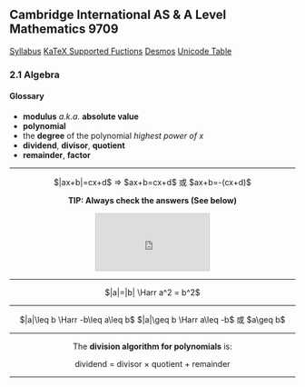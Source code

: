 Cambridge International AS & A Level
Mathematics 9709
-
[Syllabus](https://www.cambridgeinternational.org/Images/415060-2020-2022-syllabus.pdf)
[KaTeX Supported Fuctions](https://katex.org/docs/supported.html)
[Desmos](https://www.desmos.com/calculator)
[Unicode Table](https://unicode-table.com/en/)

### 2.1 Algebra
#### Glossary
- **modulus** *a.k.a.* **absolute value**
- **polynomial**
- the **degree** of the polynomial
	*highest power of $x$*
- **dividend**, **divisor**, **quotient**
- **remainder**, **factor**

----
<center>$|ax+b|=cx+d$
=> $ax+b=cx+d$ 或 $ax+b=-(cx+d)$

**TIP: Always check the answers (See below)**
<iframe src="https://www.desmos.com/calculator/7nygjaejx0?embed" width="200px" height="100px" style="border: 1px solid #ccc" frameborder=0></iframe>

---
<center>$|a|=|b| \Harr a^2 = b^2$

---
<center>$|a|\leq b \Harr -b\leq a\leq b$
$|a|\geq b \Harr a\leq -b$ 或 $a\geq b$

---
The **division algorithm for polynomials** is:
<center>dividend = divisor × quotient + remainder</center>

---

<!--stackedit_data:
eyJoaXN0b3J5IjpbOTY1OTA3ODY3LDgzMTg4MDk0MiwtMTUzNT
U3NDA1NywtMTY0NzY4NTkwOSw5MTc1NzAzNzgsMTM2OTQ3MzI5
NiwxNTkxNjM4OTA1XX0=
-->